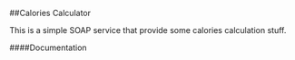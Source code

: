 ##Calories Calculator

This is a simple SOAP service that provide some calories calculation stuff.

####Documentation

```java
```
